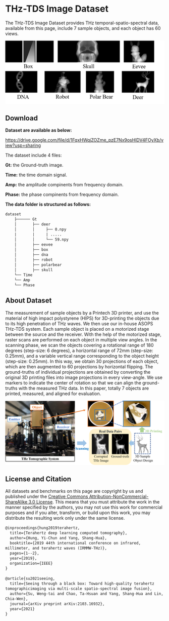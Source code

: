 # THz-TDS Image Dataset
The THz-TDS Image Dataset provides THz temporal-spatio-spectral data, available from this page, include 7 sample objects, and each object has 60 views. 

<img src='./fig/data_vis.png' width=600>

## Download
**Dataset are available as below:**

https://drive.google.com/file/d/1FqxHWqjZOZme_pzE7Nx9osHlDV4FOyXb/view?usp=sharing

The dataset include 4 files:

**Gt:** the Ground-truth image.

**Time:** the time domain signal.

**Amp:** the amplitude compinents from frequency domain.

**Phase:** the phase compinents from frequency domain.


**The data folder is structured as follows:**

    dataset
        ├────── Gt
        │       ├── deer
        │       │     ├── 0.npy
        |       |     | .....
        │       │     └── 59.npy
        │       ├── eevee
        │       ├── box
        │       ├── dna
        │       ├── robot
        │       ├── polarbear
        │       ├── skull
        └── Time
        └── Amp
        └── Phase


## About Dataset
The measurement of sample objects by a Printech 3D printer, and use the material of high impact polystyrene (HIPS) for 3D-printing the objects
due to its high penetration of THz waves. We then use our in-house ASOPS THz-TDS system. 
Each sample object is placed on a motorized stage between the source and the receiver. 
With the help of the motorized stage, raster scans are performed on each object in multiple view angles. 
In the scanning phase, we scan the objects covering a rotational range of 180 degrees (step-size: 6 degrees),  a horizontal range of 72mm (step-size: 0.25mm), and a variable vertical range corresponding to the object height (step-size: 0.25mm). 
In this way, we obtain 30 projections of each object, which are then augmented to 60 projections by horizontal flipping. The ground-truths of individual projections are obtained by converting the original 3D printing files into image projections in every view-angle. We use markers to indicate the center of rotation so that we can align the ground-truths with the measured THz data. In this paper, totally 7 objects are printed, measured, and aligned for evaluation. 

<img src='./fig/design.png' width=600>

## License and Citation
All datasets and benchmarks on this page are copyright by us and published under the [Creative Commons Attribution-NonCommercial-ShareAlike 3.0 License](http://creativecommons.org/licenses/by-nc-sa/3.0/). This means that you must attribute the work in the manner specified by the authors, you may not use this work for commercial purposes and if you alter, transform, or build upon this work, you may distribute the resulting work only under the same license.

```
@inproceedings{hung2019terahertz,
  title={Terahertz deep learning computed tomography},
  author={Hung, Yi-Chun and Yang, Shang-Hua},
  booktitle={2019 44th international conference on infrared, millimeter, and terahertz waves (IRMMW-THz)},
  pages={1--2},
  year={2019},
  organization={IEEE}
}

@article{su2021seeing,
  title={Seeing through a black box: Toward high-quality terahertz tomographicimaging via multi-scale spatio-spectral image fusion},
  author={Su, Weng-tai and Chao, Ta-Hsuan and Yang, Shang-Hua and Lin, Chia-Wen},
  journal={arXiv preprint arXiv:2103.16932},
  year={2021}
}
```
